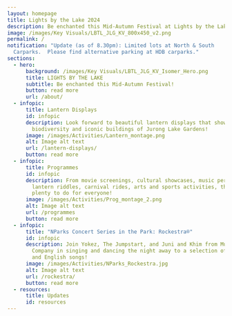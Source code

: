 ```yaml
---
layout: homepage
title: Lights by the Lake 2024
description: Be enchanted this Mid-Autumn Festival at Lights by the Lake 2024!
image: /images/Key Visuals/LBTL_JLG_KV_800x450_v2.png
permalink: /
notification: "Update (as of 8.30pm): Limited lots at North & South
  Carparks.  Please find alternative parking at HDB carparks."
sections:
  - hero:
      background: /images/Key Visuals/LBTL_JLG_KV_Isomer_Hero.png
      title: LIGHTS BY THE LAKE
      subtitle: Be enchanted this Mid-Autumn Festival!
      button: read more
      url: /about/
  - infopic:
      title: Lantern Displays
      id: infopic
      description: Look forward to beautiful lantern displays that showcase the
        biodiversity and iconic buildings of Jurong Lake Gardens!
      image: /images/Activities/Lantern_montage.png
      alt: Image alt text
      url: /lantern-displays/
      button: read more
  - infopic:
      title: Programmes
      id: infopic
      description: From movie screenings, cultural showcases, music performances,
        lantern riddles, carnival rides, arts and sports activities, there's
        plenty to do for everyone!
      image: /images/Activities/Prog_montage_2.png
      alt: Image alt text
      url: /programmes
      button: read more
  - infopic:
      title: "NParks Concert Series in the Park: Rockestra®"
      id: infopic
      description: Join Yokez, The Jumpstart, and Juni and Khim from Music & Drama
        Company in singing and dancing the night away to a selection of Mandarin
        and English songs!
      image: /images/Activities/NParks_Rockestra.jpg
      alt: Image alt text
      url: /rockestra/
      button: read more
  - resources:
      title: Updates
      id: resources
---
```

